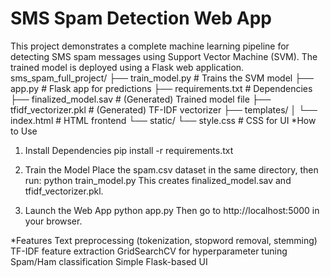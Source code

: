 # SMS Spam Detection Web App
This project demonstrates a complete machine learning pipeline for detecting SMS spam messages using Support Vector Machine (SVM). The trained model is deployed using a Flask web application.
sms_spam_full_project/
├── train_model.py              # Trains the SVM model
├── app.py                      # Flask app for predictions
├── requirements.txt            # Dependencies
├── finalized_model.sav         # (Generated) Trained model file
├── tfidf_vectorizer.pkl        # (Generated) TF-IDF vectorizer
├── templates/
│   └── index.html              # HTML frontend
└── static/
    └── style.css               # CSS for UI
*How to Use
1. Install Dependencies
  pip install -r requirements.txt
2. Train the Model
 Place the spam.csv dataset in the same directory, then run:
  python train_model.py
 This creates finalized_model.sav and tfidf_vectorizer.pkl.

3. Launch the Web App
  python app.py
 Then go to http://localhost:5000 in your browser.

*Features
 Text preprocessing (tokenization, stopword removal, stemming)
 TF-IDF feature extraction
 GridSearchCV for hyperparameter tuning
 Spam/Ham classification
 Simple Flask-based UI


